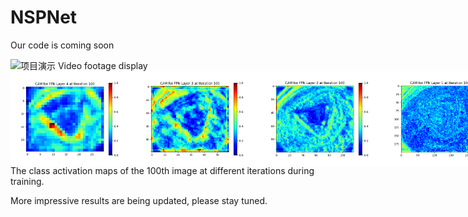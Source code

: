 # NSPNet
Our code is coming soon

<img src="./image/pr.gif" alt="项目演示" width="300"/>
Video footage display

<div style="display: flex; justify-content: space-between; align-items: center;">
  <img src="./image/layer4.gif" alt="项目演示" width="200"/>
  <img src="./image/layer3.gif" alt="项目演示" width="200"/>
  <img src="./image/layer2.gif" alt="项目演示" width="200"/>
  <img src="./image/layer1.gif" alt="项目演示" width="200"/>
</div>
The class activation maps of the 100th image at different iterations during training.

More impressive results are being updated, please stay tuned.
